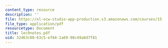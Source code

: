 ```yaml
---
content_type: resource
description: ''
file: https://ol-ocw-studio-app-production.s3.amazonaws.com/courses/15-514-financial-and-managerial-accounting-summer-2003/32d63c0063c5ef841a6998c49a8d7f81_lec9notes.pdf
file_type: application/pdf
resourcetype: Document
title: lec9notes.pdf
uid: 32d63c00-63c5-ef84-1a69-98c49a8d7f81
---
```

